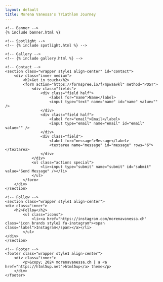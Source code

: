 ```yaml
---
layout: default
title: Morena Vanessa's Triathlon Journey
---
```


<!-- Wrapper -->
<div id="wrapper" class="divided">

    <!-- Banner -->
    {% include banner.html %}

    <!-- Spotlight -->
    <!-- {% include spotlight.html %} -->

    <!-- Gallery -->
    <!-- {% include gallery.html %} -->

    <!-- Contact -->
    <section class="wrapper style1 align-center" id="contact">
        <div class="inner medium">
            <h2>Get in touch</h2>
            <form action="https://formspree.io/f/mpwaavkl" method="POST">
                <div class="fields">
                    <div class="field half">
                        <label for="name">Name</label>
                        <input type="text" name="name" id="name" value="" />
                    </div>
                    <div class="field half">
                        <label for="email">Email</label>
                        <input type="email" name="email" id="email" value="" />
                    </div>
                    <div class="field">
                        <label for="message">Message</label>
                        <textarea name="message" id="message" rows="6"></textarea>
                    </div>
                </div>
                <ul class="actions special">
                    <li><input type="submit" name="submit" id="submit" value="Send Message" /></li>
                </ul>
            </form>
        </div>
    </section>

    <!-- Follow -->
    <section class="wrapper style1 align-center">
    <div class="inner">
        <h2>Follow</h2>
            <ul class="icons">
                <li><a href="https://instagram.com/morenavanessa.ch" class="icon brands style2 fa-instagram"><span class="label">Instagram</span></a></li>
            </ul>
    </div>
    </section>

    <!-- Footer -->
    <footer class="wrapper style1 align-center">
        <div class="inner">
            <p>&copy; 2024 morenavanessa.ch | a <a href="https://html5up.net">html5up</a> theme</p>
        </div>
    </footer>

</div>
